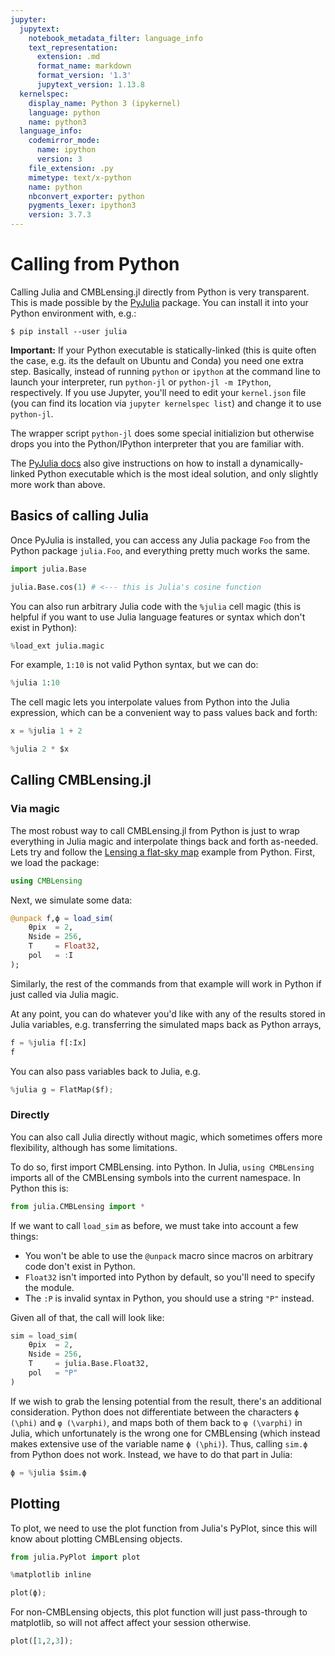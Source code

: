 ```yaml
---
jupyter:
  jupytext:
    notebook_metadata_filter: language_info
    text_representation:
      extension: .md
      format_name: markdown
      format_version: '1.3'
      jupytext_version: 1.13.8
  kernelspec:
    display_name: Python 3 (ipykernel)
    language: python
    name: python3
  language_info:
    codemirror_mode:
      name: ipython
      version: 3
    file_extension: .py
    mimetype: text/x-python
    name: python
    nbconvert_exporter: python
    pygments_lexer: ipython3
    version: 3.7.3
---
```


# Calling from Python


Calling Julia and CMBLensing.jl directly from Python is very transparent. This is made possible by the [PyJulia](https://pyjulia.readthedocs.io/en/latest/index.html) package. You can install it into your Python environment with, e.g.:

```shell
$ pip install --user julia
```


**Important:** If your Python executable is statically-linked (this is quite often the case, e.g. its the default on Ubuntu and Conda) you need one extra step. Basically, instead of running `python` or `ipython` at the command line to launch your interpreter, run `python-jl`  or `python-jl -m IPython`, respectively. If you use Jupyter, you'll need to edit your `kernel.json` file (you can find its location via `jupyter kernelspec list`) and change it to use `python-jl`.

The wrapper script `python-jl` does some special initializion but otherwise drops you into the Python/IPython interpreter that you are familiar with. 

The [PyJulia docs](https://pyjulia.readthedocs.io/en/latest/troubleshooting.html#your-python-interpreter-is-statically-linked-to-libpython) also give instructions on how to install a dynamically-linked Python executable which is the most ideal solution, and only slightly more work than above.


## Basics of calling Julia


Once PyJulia is installed, you can access any Julia package `Foo` from the Python package `julia.Foo`, and everything pretty much works the same.

```python
import julia.Base
```

```python
julia.Base.cos(1) # <--- this is Julia's cosine function
```

You can also run arbitrary Julia code with the `%julia` cell magic (this is helpful if you want to use Julia language features or syntax which don't exist in Python):

```python
%load_ext julia.magic
```

For example, `1:10` is not valid Python syntax, but we can do:

```python
%julia 1:10
```

The cell magic lets you interpolate values from Python into the Julia expression, which can be a convenient way to pass values back and forth:

```python
x = %julia 1 + 2
```

```python
%julia 2 * $x
```

## Calling CMBLensing.jl


### Via magic


The most robust way to call CMBLensing.jl from Python is just to wrap everything in Julia magic and interpolate things back and forth as-needed. Lets try and follow the [Lensing a flat-sky map](../01_lense_a_map/) example from Python. First, we load the package:

```julia
using CMBLensing
```

Next, we simulate some data:

```julia
@unpack f,ϕ = load_sim(
    θpix  = 2,
    Nside = 256,
    T     = Float32,
    pol   = :I
);
```

Similarly, the rest of the commands from that example will work in Python if just called via Julia magic.


At any point, you can do whatever you'd like with any of the results stored in Julia variables, e.g. transferring the simulated maps back as Python arrays,

```python
f = %julia f[:Ix]
f
```

You can also pass variables back to Julia, e.g.

```python
%julia g = FlatMap($f);
```

### Directly


You can also call Julia directly without magic, which sometimes offers more flexibility, although has some limitations. 

To do so, first import CMBLensing. into Python. In Julia, `using CMBLensing` imports all of the CMBLensing symbols into the current namespace. In Python this is:

```python
from julia.CMBLensing import *
```

If we want to call `load_sim` as before, we must take into account a few things:

* You won't be able to use the `@unpack` macro since macros on arbitrary code don't exist in Python.
* `Float32` isn't imported into Python by default, so you'll need to specify the module. 
* The `:P` is invalid syntax in Python, you should use a string `"P"` instead. 

Given all of that, the call will look like:

```python
sim = load_sim(
    θpix  = 2, 
    Nside = 256, 
    T     = julia.Base.Float32, 
    pol   = "P"
)
```

If we wish to grab the lensing potential from the result, there's an additional consideration. Python does not differentiate between the characters `ϕ (\phi)` and `φ (\varphi)`, and maps both of them back to `φ (\varphi)` in Julia, which unfortunately is the wrong one for CMBLensing (which instead makes extensive use of the variable name `ϕ (\phi)`). Thus, calling `sim.ϕ` from Python does not work. Instead, we have to do that part in Julia:

```python
ϕ = %julia $sim.ϕ
```

## Plotting


To plot, we need to use the plot function from Julia's PyPlot, since this will know about plotting CMBLensing objects. 

```python
from julia.PyPlot import plot
```

```python
%matplotlib inline
```

```python
plot(ϕ);
```

For non-CMBLensing objects, this plot function will just pass-through to matplotlib, so will not affect affect your session otherwise.

```python
plot([1,2,3]);
```
